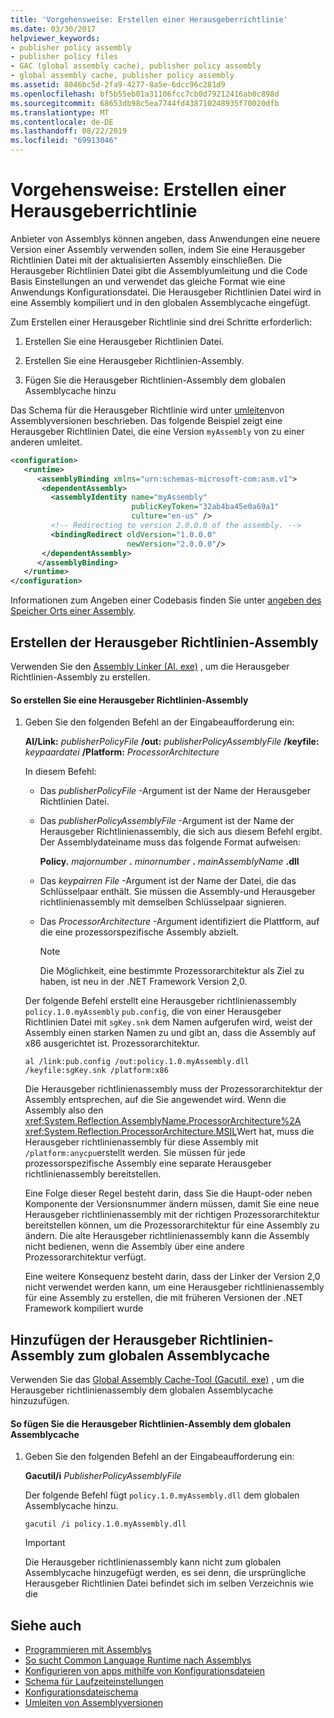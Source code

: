 ```yaml
---
title: 'Vorgehensweise: Erstellen einer Herausgeberrichtlinie'
ms.date: 03/30/2017
helpviewer_keywords:
- publisher policy assembly
- publisher policy files
- GAC (global assembly cache), publisher policy assembly
- global assembly cache, publisher policy assembly
ms.assetid: 8046bc5d-2fa9-4277-8a5e-6dcc96c281d9
ms.openlocfilehash: bf5b55eb01a31106fcc7cb0d79212416ab0c898d
ms.sourcegitcommit: 68653db98c5ea7744fd438710248935f70020dfb
ms.translationtype: MT
ms.contentlocale: de-DE
ms.lasthandoff: 08/22/2019
ms.locfileid: "69913046"
---
```

# <a name="how-to-create-a-publisher-policy"></a>Vorgehensweise: Erstellen einer Herausgeberrichtlinie
Anbieter von Assemblys können angeben, dass Anwendungen eine neuere Version einer Assembly verwenden sollen, indem Sie eine Herausgeber Richtlinien Datei mit der aktualisierten Assembly einschließen. Die Herausgeber Richtlinien Datei gibt die Assemblyumleitung und die Code Basis Einstellungen an und verwendet das gleiche Format wie eine Anwendungs Konfigurationsdatei. Die Herausgeber Richtlinien Datei wird in eine Assembly kompiliert und in den globalen Assemblycache eingefügt.  
  
 Zum Erstellen einer Herausgeber Richtlinie sind drei Schritte erforderlich:  
  
1. Erstellen Sie eine Herausgeber Richtlinien Datei.  
  
2. Erstellen Sie eine Herausgeber Richtlinien-Assembly.  
  
3. Fügen Sie die Herausgeber Richtlinien-Assembly dem globalen Assemblycache hinzu  
  
 Das Schema für die Herausgeber Richtlinie wird unter [umleiten](redirect-assembly-versions.md)von Assemblyversionen beschrieben. Das folgende Beispiel zeigt eine Herausgeber Richtlinien Datei, die eine Version `myAssembly` von zu einer anderen umleitet.  
  
```xml  
<configuration>  
   <runtime>  
      <assemblyBinding xmlns="urn:schemas-microsoft-com:asm.v1">  
       <dependentAssembly>  
         <assemblyIdentity name="myAssembly"  
                           publicKeyToken="32ab4ba45e0a69a1"  
                           culture="en-us" />  
         <!-- Redirecting to version 2.0.0.0 of the assembly. -->  
         <bindingRedirect oldVersion="1.0.0.0"  
                          newVersion="2.0.0.0"/>  
       </dependentAssembly>  
      </assemblyBinding>  
   </runtime>  
</configuration>  
```  
  
 Informationen zum Angeben einer Codebasis finden Sie unter [angeben des Speicher Orts einer Assembly](specify-assembly-location.md).  
  
## <a name="creating-the-publisher-policy-assembly"></a>Erstellen der Herausgeber Richtlinien-Assembly  
 Verwenden Sie den [Assembly Linker (Al. exe)](../tools/al-exe-assembly-linker.md) , um die Herausgeber Richtlinien-Assembly zu erstellen.  
  
#### <a name="to-create-a-publisher-policy-assembly"></a>So erstellen Sie eine Herausgeber Richtlinien-Assembly  
  
1. Geben Sie den folgenden Befehl an der Eingabeaufforderung ein:  
  
     **Al/Link:** *publisherPolicyFile* **/out:** *publisherPolicyAssemblyFile* **/keyfile:** *keypaardatei* **/Platform:** *ProcessorArchitecture*  
  
     In diesem Befehl:  
  
    - Das *publisherPolicyFile* -Argument ist der Name der Herausgeber Richtlinien Datei.  
  
    - Das *publisherPolicyAssemblyFile* -Argument ist der Name der Herausgeber Richtlinienassembly, die sich aus diesem Befehl ergibt. Der Assemblydateiname muss das folgende Format aufweisen:  
  
         **Policy.** *majornumber* **.** *minornumber* **.** *mainAssemblyName* **.dll**  
  
    - Das *keypairren File* -Argument ist der Name der Datei, die das Schlüsselpaar enthält. Sie müssen die Assembly-und Herausgeber richtlinienassembly mit demselben Schlüsselpaar signieren.  
  
    - Das *ProcessorArchitecture* -Argument identifiziert die Plattform, auf die eine prozessorspezifische Assembly abzielt.  
  
        > [!NOTE]
        >  Die Möglichkeit, eine bestimmte Prozessorarchitektur als Ziel zu haben, ist neu in der .NET Framework Version 2,0.  
  
     Der folgende Befehl erstellt eine Herausgeber richtlinienassembly `policy.1.0.myAssembly` `pub.config`, die von einer Herausgeber Richtlinien Datei mit `sgKey.snk` dem Namen aufgerufen wird, weist der Assembly einen starken Namen zu und gibt an, dass die Assembly auf x86 ausgerichtet ist. Prozessorarchitektur.  
  
    ```  
    al /link:pub.config /out:policy.1.0.myAssembly.dll /keyfile:sgKey.snk /platform:x86  
    ```  
  
     Die Herausgeber richtlinienassembly muss der Prozessorarchitektur der Assembly entsprechen, auf die Sie angewendet wird. Wenn die Assembly also den <xref:System.Reflection.AssemblyName.ProcessorArchitecture%2A> <xref:System.Reflection.ProcessorArchitecture.MSIL>Wert hat, muss die Herausgeber richtlinienassembly für diese Assembly mit `/platform:anycpu`erstellt werden. Sie müssen für jede prozessorspezifische Assembly eine separate Herausgeber richtlinienassembly bereitstellen.  
  
     Eine Folge dieser Regel besteht darin, dass Sie die Haupt-oder neben Komponente der Versionsnummer ändern müssen, damit Sie eine neue Herausgeber richtlinienassembly mit der richtigen Prozessorarchitektur bereitstellen können, um die Prozessorarchitektur für eine Assembly zu ändern. Die alte Herausgeber richtlinienassembly kann die Assembly nicht bedienen, wenn die Assembly über eine andere Prozessorarchitektur verfügt.  
  
     Eine weitere Konsequenz besteht darin, dass der Linker der Version 2,0 nicht verwendet werden kann, um eine Herausgeber richtlinienassembly für eine Assembly zu erstellen, die mit früheren Versionen der .NET Framework kompiliert wurde  
  
## <a name="adding-the-publisher-policy-assembly-to-the-global-assembly-cache"></a>Hinzufügen der Herausgeber Richtlinien-Assembly zum globalen Assemblycache  
 Verwenden Sie das [Global Assembly Cache-Tool (Gacutil. exe)](../tools/gacutil-exe-gac-tool.md) , um die Herausgeber richtlinienassembly dem globalen Assemblycache hinzuzufügen.  
  
#### <a name="to-add-the-publisher-policy-assembly-to-the-global-assembly-cache"></a>So fügen Sie die Herausgeber Richtlinien-Assembly dem globalen Assemblycache  
  
1. Geben Sie den folgenden Befehl an der Eingabeaufforderung ein:  
  
     **Gacutil/i** *PublisherPolicyAssemblyFile*  
  
     Der folgende Befehl fügt `policy.1.0.myAssembly.dll` dem globalen Assemblycache hinzu.  
  
    ```  
    gacutil /i policy.1.0.myAssembly.dll  
    ```  
  
    > [!IMPORTANT]
    >  Die Herausgeber richtlinienassembly kann nicht zum globalen Assemblycache hinzugefügt werden, es sei denn, die ursprüngliche Herausgeber Richtlinien Datei befindet sich im selben Verzeichnis wie die  
  
## <a name="see-also"></a>Siehe auch

- [Programmieren mit Assemblys](../app-domains/programming-with-assemblies.md)
- [So sucht Common Language Runtime nach Assemblys](../deployment/how-the-runtime-locates-assemblies.md)
- [Konfigurieren von apps mithilfe von Konfigurationsdateien](index.md)
- [Schema für Laufzeiteinstellungen](./file-schema/runtime/index.md)
- [Konfigurationsdateischema](./file-schema/index.md)
- [Umleiten von Assemblyversionen](redirect-assembly-versions.md)
